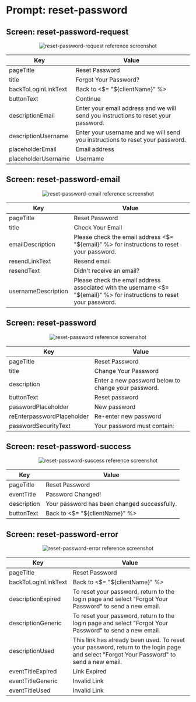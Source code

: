 # Prompt: reset-password

## Screen: reset-password-request

<p style="text-align: center;">
  <img alt="reset-password-request reference screenshot" class="ul-prompt-screenshot" data-ul-prompt="reset-password-request" src="/media/articles/universal-login/text-customization/reset-password-request.png" />
</p>

|Key|Value|
|----------|----------|
|pageTitle|Reset Password|
|title|Forgot Your Password?|
|backToLoginLinkText|Back to <$= "${clientName}" %>|
|buttonText|Continue|
|descriptionEmail|Enter your email address and we will send you instructions to reset your password.|
|descriptionUsername|Enter your username and we will send you instructions to reset your password.|
|placeholderEmail|Email address|
|placeholderUsername|Username|

## Screen: reset-password-email

<p style="text-align: center;">
  <img alt="reset-password-email reference screenshot" class="ul-prompt-screenshot" data-ul-prompt="reset-password-email" src="/media/articles/universal-login/text-customization/reset-password-email.png" />
</p>

|Key|Value|
|----------|----------|
|pageTitle|Reset Password|
|title|Check Your Email|
|emailDescription|Please check the email address <$= "${email}" %> for instructions to reset your password.|
|resendLinkText|Resend email|
|resendText|Didn't receive an email?|
|usernameDescription|Please check the email address associated with the username <$= "${email}" %> for instructions to reset your password.|

## Screen: reset-password

<p style="text-align: center;">
  <img alt="reset-password reference screenshot" class="ul-prompt-screenshot" data-ul-prompt="reset-password" src="/media/articles/universal-login/text-customization/reset-password.png" />
</p>

|Key|Value|
|----------|----------|
|pageTitle|Reset Password|
|title|Change Your Password|
|description|Enter a new password below to change your password.|
|buttonText|Reset password|
|passwordPlaceholder|New password|
|reEnterpasswordPlaceholder|Re-enter new password|
|passwordSecurityText|Your password must contain:|

## Screen: reset-password-success

<p style="text-align: center;">
  <img alt="reset-password-success reference screenshot" class="ul-prompt-screenshot" data-ul-prompt="reset-password-success" src="/media/articles/universal-login/text-customization/reset-password-success.png" />
</p>

|Key|Value|
|----------|----------|
|pageTitle|Reset Password|
|eventTitle|Password Changed!|
|description|Your password has been changed successfully.|
|buttonText|Back to <$= "${clientName}" %>|

## Screen: reset-password-error

<p style="text-align: center;">
  <img alt="reset-password-error reference screenshot" class="ul-prompt-screenshot" data-ul-prompt="reset-password-error" src="/media/articles/universal-login/text-customization/reset-password-error.png" />
</p>

|Key|Value|
|----------|----------|
|pageTitle|Reset Password|
|backToLoginLinkText|Back to <$= "${clientName}" %>|
|descriptionExpired|To reset your password, return to the login page and select "Forgot Your Password" to send a new email.|
|descriptionGeneric|To reset your password, return to the login page and select "Forgot Your Password" to send a new email.|
|descriptionUsed|This link has already been used. To reset your password, return to the login page and select "Forgot Your Password" to send a new email.|
|eventTitleExpired|Link Expired|
|eventTitleGeneric|Invalid Link|
|eventTitleUsed|Invalid Link|
